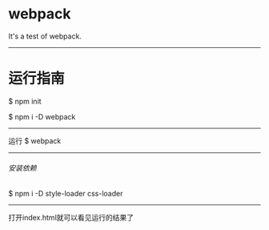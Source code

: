# webpack
It's a test of webpack.
- - - 
# 运行指南
$ npm init

$ npm i -D webpack
- - - 
运行 
$ webpack
- - - 
###### 安装依赖
$ npm i -D style-loader css-loader
 - - - 
打开index.html就可以看见运行的结果了
